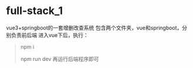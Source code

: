 # full-stack_1
vue3+springboot的一套增删改查系统
包含两个文件夹，vue和springboot，分别负责前后端
进入vue下后，执行：
> npm i
> 
> npm run dev
再运行后端程序即可
